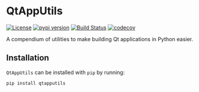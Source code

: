# QtAppUtils
[![License](https://img.shields.io/badge/license-MIT-green)](./LICENSE)
[![pypi version](https://img.shields.io/pypi/v/qtapputils.svg)](https://pypi.org/project/qtapputils/)
[![Build Status](https://dev.azure.com/jean-sebastiengosselin/qtapputils/_apis/build/status%2Fjnsebgosselin.qtapputils?branchName=main)](https://dev.azure.com/jean-sebastiengosselin/qtapputils/_build/latest?definitionId=9&branchName=main)
[![codecov](https://codecov.io/gh/jnsebgosselin/qtapputils/graph/badge.svg?token=BCI2FN9Y0M)](https://codecov.io/gh/jnsebgosselin/qtapputils)

A compendium of utilities to make building Qt applications in Python easier.


## Installation

`QtAppUtils` can be installed with `pip` by running:

```commandlines
pip install qtapputils
```
